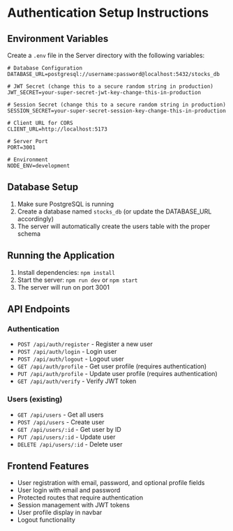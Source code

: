 # Authentication Setup Instructions

## Environment Variables

Create a `.env` file in the Server directory with the following variables:

```env
# Database Configuration
DATABASE_URL=postgresql://username:password@localhost:5432/stocks_db

# JWT Secret (change this to a secure random string in production)
JWT_SECRET=your-super-secret-jwt-key-change-this-in-production

# Session Secret (change this to a secure random string in production)
SESSION_SECRET=your-super-secret-session-key-change-this-in-production

# Client URL for CORS
CLIENT_URL=http://localhost:5173

# Server Port
PORT=3001

# Environment
NODE_ENV=development
```

## Database Setup

1. Make sure PostgreSQL is running
2. Create a database named `stocks_db` (or update the DATABASE_URL accordingly)
3. The server will automatically create the users table with the proper schema

## Running the Application

1. Install dependencies: `npm install`
2. Start the server: `npm run dev` or `npm start`
3. The server will run on port 3001

## API Endpoints

### Authentication
- `POST /api/auth/register` - Register a new user
- `POST /api/auth/login` - Login user
- `POST /api/auth/logout` - Logout user
- `GET /api/auth/profile` - Get user profile (requires authentication)
- `PUT /api/auth/profile` - Update user profile (requires authentication)
- `GET /api/auth/verify` - Verify JWT token

### Users (existing)
- `GET /api/users` - Get all users
- `POST /api/users` - Create user
- `GET /api/users/:id` - Get user by ID
- `PUT /api/users/:id` - Update user
- `DELETE /api/users/:id` - Delete user

## Frontend Features

- User registration with email, password, and optional profile fields
- User login with email and password
- Protected routes that require authentication
- Session management with JWT tokens
- User profile display in navbar
- Logout functionality

